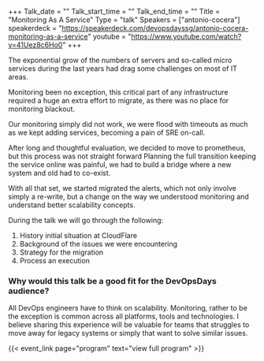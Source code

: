+++
Talk_date = ""
Talk_start_time = ""
Talk_end_time = ""
Title = "Monitoring As A Service"
Type = "talk"
Speakers = ["antonio-cocera"]
speakerdeck = "https://speakerdeck.com/devopsdayssg/antonio-cocera-monitoring-as-a-service"
youtube = "https://www.youtube.com/watch?v=41Uez8c6Ho0"
+++

The exponential grow of the numbers of servers and so-called micro services during the last years had drag some challenges on most of IT areas.

Monitoring been no exception, this critical part of any infrastructure required a huge an extra effort to migrate, as there was no place for monitoring blackout.

Our monitoring simply did not work, we were flood with timeouts as much as we kept adding services, becoming a pain of SRE on-call.

After long and thoughtful evaluation, we decided to move to prometheus, but this process was not straight forward Planning the full transition keeping the service online was painful, we had to build a bridge where a new system and old had to co-exist.

With all that set, we started migrated the alerts, which not only involve simply a re-write, but a change on the way we understood monitoring and understand better scalability concepts.

During the talk we will go through the following:

1) History initial situation at CloudFlare
2) Background of the issues we were encountering
3) Strategy for the migration
4) Process an execution

### Why would this talk be a good fit for the DevOpsDays audience?

All DevOps engineers have to think on scalability. Monitoring, rather to be the exception is common across all platforms, tools and technologies. I believe sharing this experience will be valuable for teams that struggles to move away for legacy systems or simply that want to solve similar issues.

{{< event_link page="program" text="view full program" >}}
